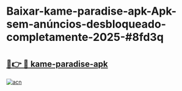 # Baixar-kame-paradise-apk-Apk-sem-anúncios-desbloqueado-completamente-2025-#8fd3q

# <h2><a href="https://ainizakaria.my?title=kame-paradise-apk&ref=24M">🔗👉 🔴 kame-paradise-apk</a></h2>

[![acn](https://github.com/user-attachments/assets/0f9c940e-d8b0-45ae-aac7-cd30a18b3e1c)](https://ainizakaria.my?title=kame-paradise-apk&ref=24M)

